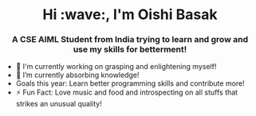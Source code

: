 <h1 align="center">Hi :wave:, I'm Oishi Basak</h1>
<h3 align="center">A CSE AIML Student from India trying to learn and grow and use my skills for betterment!</h3>


* :telescope: I'm currently working on grasping and enlightening myself!
* :seedling: I’m currently absorbing knowledge!
*  Goals this year: Learn better programming skills and contribute more!
* :zap: Fun Fact: Love music and food and introspecting on all stuffs that strikes an unusual quality!
